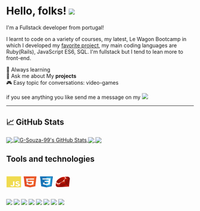 # Hello, folks! <img src="https://raw.githubusercontent.com/MartinHeinz/MartinHeinz/master/wave.gif" width="30px">
I'm a Fullstack developer from portugal!

I learnt to code on a variety of courses, my latest, Le Wagon Bootcamp in which I developed my [favorite project](https://www.breedme.app), my main coding languages are Ruby(Rails), JavaScript ES6, SQL. I'm fullstack but I tend to lean more to front-end.

🚀 Always learning<br>
🦄 Ask me about My <strong>projects</strong><br>
🎮 Easy topic for conversations: video-games<br>



if you see anything you like send me a message on my  <a href="https://www.linkedin.com/in/gabriel-souza-21b207155/" target="_blank"><img src="https://img.shields.io/badge/-LinkedIn-%230077B5?style=for-the-badge&logo=linkedin&logoColor=white" target="_blank"></a> 


-----

## &#x1f4c8; GitHub Stats
<a href="https://github.com/G-Souza-99/G-Souza-99">
  <img align="center" src="https://github-readme-stats.vercel.app/api/top-langs/?username=G-Souza-99&title_color=ffffff&text_color=c9cacc&icon_color=2bbc8a&bg_color=1d1f21&langs_count=10&layout=compact" />
</a>
<a href="https://github.com/G-Souza-99/G-Souza-99">
  <img align="center" src="https://github-readme-stats.vercel.app/api?username=G-Souza-99&show_icons=true&line_height=27&include_all_commits=true&count_private=true&title_color=ffffff&text_color=c9cacc&icon_color=2bbc8a&bg_color=1d1f21&hide=contribs&theme=tokyonight" alt="G-Souza-99's GitHub Stats" />
</a>

<a href="https://github.com/G-Souza-99/BreedMe">
  <img align="center" src="https://github-readme-stats.vercel.app/api/pin/?username=G-Souza-99&repo=BreedMe&title_color=ffffff&text_color=c9cacc&icon_color=2bbc8a&bg_color=1d1f21" />
</a>  

<a href="https://github.com/G-Souza-99/PetHotel">
  <img align="center" src="https://github-readme-stats.vercel.app/api/pin/?username=G-Souza-99&repo=PetHotel&title_color=ffffff&text_color=c9cacc&icon_color=2bbc8a&bg_color=1d1f21" />
</a>

  



Tools and technologies
---
<div style="display: inline_block"><br>
  <img align="center" alt="Gabriel-Js" height="30" width="40" src="https://raw.githubusercontent.com/devicons/devicon/master/icons/javascript/javascript-plain.svg">
  <img align="center" alt="Gabriel-HTML" height="30" width="40" src="https://raw.githubusercontent.com/devicons/devicon/master/icons/html5/html5-original.svg">
  <img align="center" alt="Gabriel-CSS" height="30" width="40" src="https://raw.githubusercontent.com/devicons/devicon/master/icons/css3/css3-original.svg">
  <img align="center" alt="Gabriel-Ruby" height="30" width="40" src="https://raw.githubusercontent.com/devicons/devicon/master/icons/ruby/ruby-original.svg">
</div>
<br>

![](https://img.shields.io/badge/OS-Windows-informational?style=flat&logo=windows&logoColor=white&color=2bbc8a)
![](https://img.shields.io/badge/Editor-VSCode-informational?style=flat&logo=visualstudiocode&logoColor=white&color=2bbc8a)
![](https://img.shields.io/badge/Shell-Bash-informational?style=flat&logo=bash&logoColor=white&color=2bbc8a)
![](https://img.shields.io/badge/Tool-Bootstrap-informational?style=flat&logo=bootstrap&logoColor=white&color=2bbc8a)
![](https://img.shields.io/badge/Code-Rails-informational?style=flat&logo=rubyonrails&logoColor=white&color=2bbc8a)
![](https://img.shields.io/badge/Code-Ruby-informational?style=flat&logo=ruby&logoColor=white&color=2bbc8a)
![](https://img.shields.io/badge/Code-JavaScript-informational?style=flat&logo=javascript&logoColor=white&color=2bbc8a)
![](https://img.shields.io/badge/Code-SQL-informational?style=flat&logo=mysql&logoColor=white&color=2bbc8a)


<!--
[![Stargazers repo roster for @G-Souza-99/G-Souza-99](https://reporoster.com/stars/G-Souza-99/G-Souza-99)](https://github.com/G-Souza-99/G-Souza-99/stargazers)

